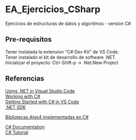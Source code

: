 # EA_Ejercicios_CSharp
Ejercicios de estructuras de datos y algoritmos - version C#

## Pre-requisitos
Tener instalada la extension "C# Dev Kit" de VS Code.  
Tener instalado el kit de desarrollo de software .NET.  
Inicializar el proyecto: Ctrl-Shift-p -> .Net:New Project


## Referencias 
[Using .NET in Visual Studio Code](https://code.visualstudio.com/docs/languages/dotnet)  
[Working with C#](https://code.visualstudio.com/Docs/languages/csharp)  
[Getting Started with C# in VS Code](https://code.visualstudio.com/docs/csharp/get-started)  
[.NET SDK](https://dotnet.microsoft.com/en-us/download)  

[Bibliotecas Algs4 implementadas en C#](https://github.com/angellaa/algs4)  

[C# Documentation](https://learn.microsoft.com/en-us/dotnet/csharp/)  
[C# Tutorial](https://www.w3schools.com/cs/index.php)  

